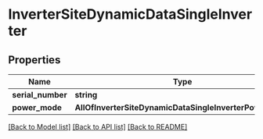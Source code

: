 # InverterSiteDynamicDataSingleInverter

## Properties
Name | Type | Description | Notes
------------ | ------------- | ------------- | -------------
**serial_number** | **string** | SerialNumber | [optional] 
**power_mode** | **AllOfInverterSiteDynamicDataSingleInverterPowerMode** | Power mode | [optional] 

[[Back to Model list]](../../README.md#documentation-for-models) [[Back to API list]](../../README.md#documentation-for-api-endpoints) [[Back to README]](../../README.md)

